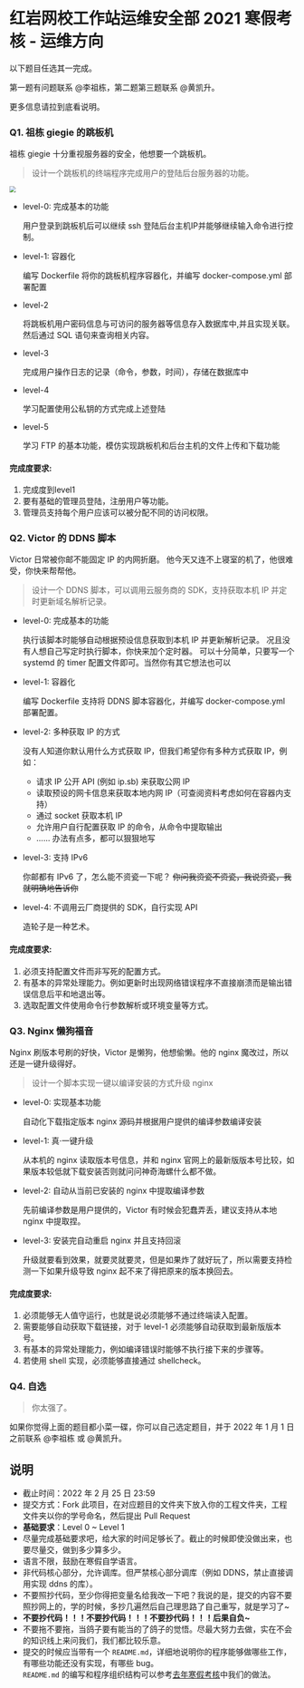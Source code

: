 # 红岩网校工作站运维安全部 2021 寒假考核 - 运维方向

以下题目任选其一完成。

第一题有问题联系 @李祖栋，第二题第三题联系 @黄凯升。

更多信息请拉到底看说明。

### Q1. 祖栋 giegie 的跳板机

祖栋 giegie 十分重视服务器的安全，他想要一个跳板机。

> 设计一个跳板机的终端程序完成用户的登陆后台服务器的功能。

<img src="https://gitee.com/lzd-1230/img-host/raw/master/image/20211223175402.png" style="zoom: 67%;" />

+ level-0: 完成基本的功能

  用户登录到跳板机后可以继续 ssh 登陆后台主机IP并能够继续输入命令进行控制。
  
+ level-1: 容器化

  编写 Dockerfile 将你的跳板机程序容器化，并编写 docker-compose.yml 部署配置
  
+ level-2

  将跳板机用户密码信息与可访问的服务器等信息存入数据库中,并且实现关联。然后通过 SQL 语句来查询相关内容。
  
+ level-3

  完成用户操作日志的记录（命令，参数，时间），存储在数据库中
  
+ level-4

  学习配置使用公私钥的方式完成上述登陆
  
+ level-5

  学习 FTP 的基本功能，模仿实现跳板机和后台主机的文件上传和下载功能

#### 完成度要求:

1. 完成度到level1
2. 要有基础的管理员登陆，注册用户等功能。
3. 管理员支持每个用户应该可以被分配不同的访问权限。

### Q2. Victor 的 DDNS 脚本

Victor 日常被你邮不能固定 IP 的内网折磨。
他今天又连不上寝室的机了，他很难受，你快来帮帮他。

> 设计一个 DDNS 脚本，可以调用云服务商的 SDK，支持获取本机 IP 并定时更新域名解析记录。

+ level-0: 完成基本的功能

  执行该脚本时能够自动根据预设信息获取到本机 IP 并更新解析记录。
  况且没有人想自己写定时执行脚本，你快来加个定时器。
  可以十分简单，只要写一个 systemd 的 timer 配置文件即可。当然你有其它想法也可以
  
+ level-1: 容器化
  
  编写 Dockerfile 支持将 DDNS 脚本容器化，并编写 docker-compose.yml 部署配置。
+ level-2: 多种获取 IP 的方式

  没有人知道你默认用什么方式获取 IP，但我们希望你有多种方式获取 IP，例如：

  * 请求 IP 公开 API (例如 ip.sb) 来获取公网 IP
  * 读取预设的网卡信息来获取本地内网 IP（可查阅资料考虑如何在容器内支持）
  * 通过 socket 获取本机 IP
  * 允许用户自行配置获取 IP 的命令，从命令中提取输出
  * ……
    办法有点多，都可以狠狠地写
+ level-3: 支持 IPv6

  你邮都有 IPv6 了，怎么能不资瓷一下呢？
  ~~你问我资瓷不资瓷，我说资瓷，我就明确地告诉你~~
+ level-4: 不调用云厂商提供的 SDK，自行实现 API

  造轮子是一种艺术。

#### 完成度要求:

1. 必须支持配置文件而非写死的配置方式。
2. 有基本的异常处理能力。例如更新时出现网络错误程序不直接崩溃而是输出错误信息后平和地退出等。
3. 选取配置文件使用命令行参数解析或环境变量等方式。

### Q3. Nginx 懒狗福音

Nginx 刷版本号刷的好快，Victor 是懒狗，他想偷懒。他的 nginx 魔改过，所以还是一键升级得好。

> 设计一个脚本实现一键以编译安装的方式升级 nginx

+ level-0: 实现基本功能

  自动化下载指定版本 nginx 源码并根据用户提供的编译参数编译安装
+ level-1: 真·一键升级

  从本机的 nginx 读取版本号信息，并和 nginx 官网上的最新版版本号比较，如果版本较低就下载安装否则就问问神奇海螺什么都不做。
+ level-2: 自动从当前已安装的 nginx 中提取编译参数

  先前编译参数是用户提供的，Victor 有时候会犯蠢弄丢，建议支持从本地 nginx 中提取捏。
+ level-3: 安装完自动重启 nginx 并且支持回滚

  升级就要看到效果，就要灵就要灵，但是如果炸了就好玩了，所以需要支持检测一下如果升级导致 nginx 起不来了得把原来的版本换回去。

#### 完成度要求:

1. 必须能够无人值守运行，也就是说必须能够不通过终端读入配置。
2. 需要能够自动获取下载链接，对于 level-1 必须能够自动获取到最新版版本号。
3. 有基本的异常处理能力，例如编译错误时能够不执行接下来的步骤等。
4. 若使用 shell 实现，必须能够直接通过 shellcheck。

### Q4. 自选

> 你太强了。

如果你觉得上面的题目都小菜一碟，你可以自己选定题目，并于 2022 年 1 月 1 日之前联系 @李祖栋 或 @黄凯升。

## 说明

- 截止时间：2022 年 2 月 25 日 23:59
- 提交方式：Fork 此项目，在对应题目的文件夹下放入你的工程文件夹，工程文件夹以你的学号命名，然后提出 Pull Request
- **基础要求**：Level 0 ~ Level 1
- 尽量完成基础要求吧，给大家的时间足够长了。截止的时候即使没做出来，也要尽量交，做到多少算多少。
- 语言不限，鼓励在寒假自学语言。
- 非代码核心部分，允许调库。但严禁核心部分调库（例如 DDNS，禁止直接调用实现 ddns 的库）。
- 不要照抄代码，至少你得把变量名给我改一下吧？我说的是，提交的内容不要照抄网上的，学的时候，多抄几遍然后自己理思路了自己重写，就是学习了~
- **不要抄代码！！！不要抄代码！！！不要抄代码！！！后果自负~**
- 不要拖不要拖，当鸽子要有能当的了鸽子的觉悟。尽最大努力去做，实在不会的知识线上来问我们，我们都比较乐意。
- 提交的时候应当带有一个 `README.md`，详细地说明你的程序能够做哪些工作，有哪些功能还没有实现，有哪些 bug。  
  `README.md` 的编写和程序组织结构可以参考[去年寒假考核](https://github.com/jerrita/2021-SRE-Assesment)中我们的做法。
